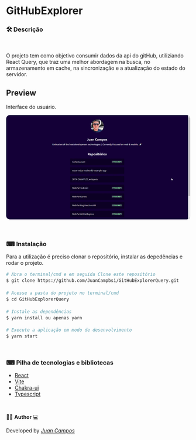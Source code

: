 <p align="center">
<h1>
 GitHubExplorer
</h1>
</p>

### 🛠  Descrição

</br>

O projeto tem como objetivo consumir dados da api do gitHub, utiliziando React Query, que traz uma melhor abordagem na busca, no armazenamento em cache, na sincronização e a atualização do estado do servidor.


## Preview
Interface do usuário.
</br>

<p align="center">
  <kbd>
 <img width="auto" style="border-radius: 10px" height="auto" src="https://github.com/JuanCampbsi/GitHubExplorerQuery/blob/ae5fadc32e3fea2c6eb78606db2cfacd4401b4c0/src/assets/preview.gif" alt="Intro">
  </kbd>
  </br>
</p>

</br>

### ⌨ Instalação
Para a utilização é preciso clonar o repositório, instalar as depedências e rodar o projeto.

```bash
# Abra o terminal/cmd e em seguida Clone este repositório
$ git clone https://github.com/JuanCampbsi/GitHubExplorerQuery.git

# Acesse a pasta do projeto no terminal/cmd
$ cd GitHubExplorerQuery

# Instale as dependências
$ yarn install ou apenas yarn

# Execute a aplicação em modo de desenvolvimento
$ yarn start


```

</br>

### ⌨ Pilha de tecnologias e bibliotecas

-   [React](https://github.com/facebook/react)
-   [Vite](https://vitejs.dev/)
-   [Chakra-ui](https://chakra-ui.com/)
-   [Typescript](https://www.typescriptlang.org/)


</br>

👨‍💻 **Author** 💻

Developed by [_Juan Campos_](https://www.linkedin.com/in/juancampos-ferreira/)

